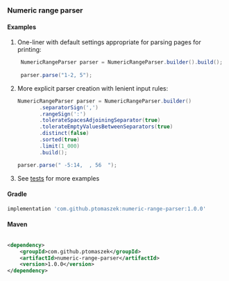 ### Numeric range parser

#### Examples

1. One-liner with default settings appropriate for parsing pages for printing:
    ```java
     NumericRangeParser parser = NumericRangeParser.builder().build();
     
     parser.parse("1-2, 5");
     ```
1. More explicit parser creation with lenient input rules:

     ```java
     NumericRangeParser parser = NumericRangeParser.builder()
            .separatorSign(',')
            .rangeSign(':')
            .tolerateSpacesAdjoiningSeparator(true)
            .tolerateEmptyValuesBetweenSeparators(true)
            .distinct(false)
            .sorted(true)
            .limit(1_000)
            .build();
   
     parser.parse(" -5:14,  , 56  ");
     ```
2. See [tests](src/test/groovy/com/github/ptomaszek/rangeparser/NumericRangeParserTest.groovy) for more examples

#### Gradle

```groovy 
implementation 'com.github.ptomaszek:numeric-range-parser:1.0.0'
```

#### Maven

```xml

<dependency>
    <groupId>com.github.ptomaszek</groupId>
    <artifactId>numeric-range-parser</artifactId>
    <version>1.0.0</version>
</dependency>
```
